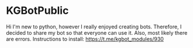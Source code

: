 # KGBotPublic
Hi I'm new to python, however I really enjoyed creating bots.  Therefore, I decided to share my bot so that everyone can use it.  Also, most likely there are errors.
Instructions to install: https://t.me/kgbot_modules/930
